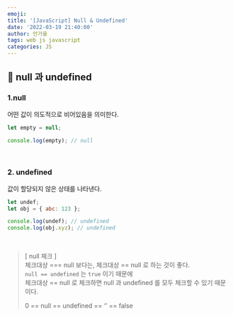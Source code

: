 ```yaml
---
emoji:
title: '[JavaScript] Null & Undefined'
date: '2022-03-19 21:40:00'
author: 안가을
tags: web js javascript
categories: JS
---
```


## 💙 null 과 undefined

### 1.null

어떤 값이 의도적으로 비어있음을 의미한다.

```js
let empty = null;

console.log(empty); // null
```

<br />

### 2. undefined

값이 할당되지 않은 상태를 나타낸다.

```js
let undef;
let obj = { abc: 123 };

console.log(undef); // undefined
console.log(obj.xyz); // undefined
```

<br />

> [ null 체크 ]<br />
> 체크대상 === null 보다는, 체크대상 == null 로 하는 것이 좋다.<br />
> `null == undefined` 는 `true` 이기 때문에<br />
> 체크대상 == null 로 체크하면 null 과 undefined 를 모두 체크할 수 있기 때문이다.
>
> 0 == null == undefined == ‘’ == false

<br />

```toc

```
